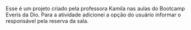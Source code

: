 Esse é um projeto criado pela professora Kamila nas aulas do Bootcamp Everis da Dio.
Para a atividade adicionei a opção do usuário informar o responsável pela reserva da sala.

